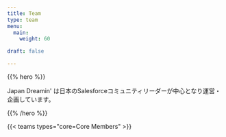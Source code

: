 ```yaml
---
title: Team
type: team
menu:
  main:
    weight: 60

draft: false

---
```


{{% hero %}}

Japan Dreamin' は日本のSalesforceコミュニティリーダーが中心となり運営・企画しています。

{{% /hero %}}

<!-- ... -->

{{< teams types="core=Core Members" >}}

<!-- ... -->

<!--
{{% partners categories="communautes,media" %}}
# Partners
{{% /partners %}}
-->